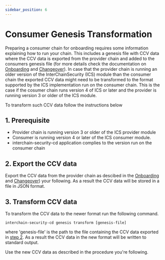 ```yaml
---
sidebar_position: 6
---
```


# Consumer Genesis Transformation

Preparing a consumer chain for onboarding requires some information explaining how to run your chain. This includes a genesis file with CCV data where the CCV data is exported from the provider chain and added to the consumers genesis file (for more details check the documentation on [Onboarding](./onboarding.md) and [Changeover](./changeover-procedure.md)).
In case that the provider chain is running an older version of the InterChainSecurity (ICS) module than the consumer chain the exported CCV data might need to be transformed to the format supported by the ICS implementation run on the consumer chain. This is the case if the cosumer chain runs version 4 of ICS or later and the provider is running version 3 or older of the ICS module.

To transform such CCV data follow the instructions below

## 1. Prerequisite
- Provider chain is running version 3 or older of the ICS provider module
- Consumer is running version 4 or later of the ICS consumer module.
- interchain-security-cd application complies to the version run on the consumer chain

## 2. Export the CCV data
Export the CCV data from the provider chain as descibed in the [Onboarding](./onboarding.md) and [Changeover](./changeover-procedure.md)) your following.
As a result the CCV data will be stored in a file in JSON format.

## 3. Transform CCV data
To transform the CCV data to the newer format run the following command.
```
interchain-security-cd genesis transform [genesis-file]
```
where 'genesis-file' is the path to the file containing the CCV data exported in [step 2](#2-export-the-ccv-data).
As a result the CCV data in the new format will be written to standard output.

Use the new CCV data as described in the procedure you're following.